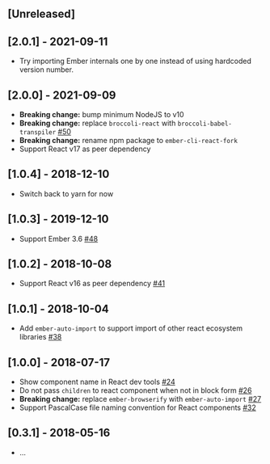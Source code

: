 ## [Unreleased]

## [2.0.1] - 2021-09-11

- Try importing Ember internals one by one instead of using hardcoded version number.

## [2.0.0] - 2021-09-09

- **Breaking change:** bump minimum NodeJS to v10
- **Breaking change:** replace `broccoli-react` with `broccoli-babel-transpiler` [#50](https://github.com/AltSchool/ember-cli-react/pull/50)
- **Breaking change:** rename npm package to `ember-cli-react-fork`
- Support React v17 as peer dependency

## [1.0.4] - 2018-12-10

- Switch back to yarn for now

## [1.0.3] - 2019-12-10

- Support Ember 3.6 [#48](https://github.com/AltSchool/ember-cli-react/pull/48)

## [1.0.2] - 2018-10-08

- Support React v16 as peer dependency [#41](https://github.com/AltSchool/ember-cli-react/pull/41)

## [1.0.1] - 2018-10-04

- Add `ember-auto-import` to support import of other react ecosystem libraries [#38](https://github.com/AltSchool/ember-cli-react/pull/38)

## [1.0.0] - 2018-07-17

- Show component name in React dev tools [#24](https://github.com/AltSchool/ember-cli-react/pull/24)
- Do not pass `children` to react component when not in block form [#26](https://github.com/AltSchool/ember-cli-react/pull/26)
- **Breaking change:** replace `ember-browserify` with `ember-auto-import` [#27](https://github.com/AltSchool/ember-cli-react/pull/27)
- Support PascalCase file naming convention for React components [#32](https://github.com/AltSchool/ember-cli-react/pull/32)

## [0.3.1] - 2018-05-16

- ...
